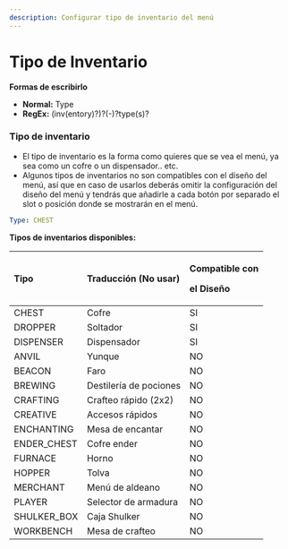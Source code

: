 ```yaml
---
description: Configurar tipo de inventario del menú
---
```


# Tipo de Inventario

**Formas de escribirlo**

* **Normal:** Type
* **RegEx:** \(inv\(entory\)?\)?\(-\)?type\(s\)?

### Tipo de inventario

* El tipo de inventario es la forma como quieres que se vea el menú, ya sea como un cofre o un dispensador.. etc.
* Algunos tipos de inventarios no son compatibles con el diseño del menú, así que en caso de usarlos deberás omitir la configuración del diseño del menú y tendrás que añadirle a cada botón por separado el slot o posición donde se mostrarán en el menú.

```yaml
Type: CHEST
```

**Tipos de inventarios disponibles:**

<table>
  <thead>
    <tr>
      <th style="text-align:left">Tipo</th>
      <th style="text-align:left">Traducci&#xF3;n (No usar)</th>
      <th style="text-align:left">
        <p>Compatible con</p>
        <p>el Dise&#xF1;o</p>
      </th>
    </tr>
  </thead>
  <tbody>
    <tr>
      <td style="text-align:left">CHEST</td>
      <td style="text-align:left">Cofre</td>
      <td style="text-align:left">SI</td>
    </tr>
    <tr>
      <td style="text-align:left">DROPPER</td>
      <td style="text-align:left">Soltador</td>
      <td style="text-align:left">SI</td>
    </tr>
    <tr>
      <td style="text-align:left">DISPENSER</td>
      <td style="text-align:left">Dispensador</td>
      <td style="text-align:left">SI</td>
    </tr>
    <tr>
      <td style="text-align:left">ANVIL</td>
      <td style="text-align:left">Yunque</td>
      <td style="text-align:left">NO</td>
    </tr>
    <tr>
      <td style="text-align:left">BEACON</td>
      <td style="text-align:left">Faro</td>
      <td style="text-align:left">NO</td>
    </tr>
    <tr>
      <td style="text-align:left">BREWING</td>
      <td style="text-align:left">Destiler&#xED;a de pociones</td>
      <td style="text-align:left">NO</td>
    </tr>
    <tr>
      <td style="text-align:left">CRAFTING</td>
      <td style="text-align:left">Crafteo r&#xE1;pido (2x2)</td>
      <td style="text-align:left">NO</td>
    </tr>
    <tr>
      <td style="text-align:left">CREATIVE</td>
      <td style="text-align:left">Accesos r&#xE1;pidos</td>
      <td style="text-align:left">NO</td>
    </tr>
    <tr>
      <td style="text-align:left">ENCHANTING</td>
      <td style="text-align:left">Mesa de encantar</td>
      <td style="text-align:left">NO</td>
    </tr>
    <tr>
      <td style="text-align:left">ENDER_CHEST</td>
      <td style="text-align:left">Cofre ender</td>
      <td style="text-align:left">NO</td>
    </tr>
    <tr>
      <td style="text-align:left">FURNACE</td>
      <td style="text-align:left">Horno</td>
      <td style="text-align:left">NO</td>
    </tr>
    <tr>
      <td style="text-align:left">HOPPER</td>
      <td style="text-align:left">Tolva</td>
      <td style="text-align:left">NO</td>
    </tr>
    <tr>
      <td style="text-align:left">MERCHANT</td>
      <td style="text-align:left">Men&#xFA; de aldeano</td>
      <td style="text-align:left">NO</td>
    </tr>
    <tr>
      <td style="text-align:left">PLAYER</td>
      <td style="text-align:left">Selector de armadura</td>
      <td style="text-align:left">NO</td>
    </tr>
    <tr>
      <td style="text-align:left">SHULKER_BOX</td>
      <td style="text-align:left">Caja Shulker</td>
      <td style="text-align:left">NO</td>
    </tr>
    <tr>
      <td style="text-align:left">WORKBENCH</td>
      <td style="text-align:left">Mesa de crafteo</td>
      <td style="text-align:left">NO</td>
    </tr>
  </tbody>
</table>


